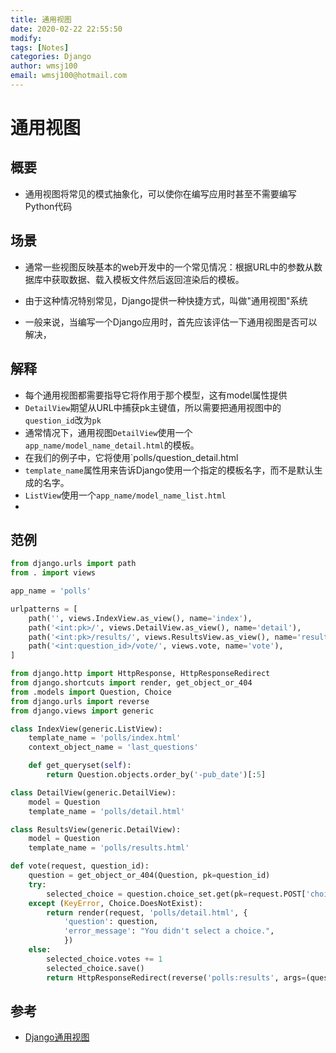 ```yaml
---
title: 通用视图
date: 2020-02-22 22:55:50
modify: 
tags: [Notes]
categories: Django
author: wmsj100
email: wmsj100@hotmail.com
---
```


# 通用视图

## 概要

- 通用视图将常见的模式抽象化，可以使你在编写应用时甚至不需要编写Python代码

## 场景

- 通常一些视图反映基本的web开发中的一个常见情况：根据URL中的参数从数据库中获取数据、载入模板文件然后返回渲染后的模板。
- 由于这种情况特别常见，Django提供一种快捷方式，叫做"通用视图"系统

- 一般来说，当编写一个Django应用时，首先应该评估一下通用视图是否可以解决，

## 解释

- 每个通用视图都需要指导它将作用于那个模型，这有model属性提供
- `DetailView`期望从URL中捕获pk主键值，所以需要把通用视图中的`question_id`改为`pk`
- 通常情况下，通用视图`DetailView`使用一个`app_name/model_name_detail.html`的模板。
- 在我们的例子中，它将使用`polls/question_detail.html
- `template_name`属性用来告诉Django使用一个指定的模板名字，而不是默认生成的名字。
- `ListView`使用一个`app_name/model_name_list.html`
- 

## 范例

```urls.py
from django.urls import path
from . import views

app_name = 'polls'

urlpatterns = [
    path('', views.IndexView.as_view(), name='index'),
    path('<int:pk>/', views.DetailView.as_view(), name='detail'),
    path('<int:pk>/results/', views.ResultsView.as_view(), name='results'),
    path('<int:question_id>/vote/', views.vote, name='vote'),
]
```

```views.py
from django.http import HttpResponse, HttpResponseRedirect
from django.shortcuts import render, get_object_or_404
from .models import Question, Choice
from django.urls import reverse
from django.views import generic

class IndexView(generic.ListView):
    template_name = 'polls/index.html'
    context_object_name = 'last_questions'

    def get_queryset(self):
        return Question.objects.order_by('-pub_date')[:5]

class DetailView(generic.DetailView):
    model = Question
    template_name = 'polls/detail.html'

class ResultsView(generic.DetailView):
    model = Question
    template_name = 'polls/results.html'

def vote(request, question_id):
    question = get_object_or_404(Question, pk=question_id)
    try:
        selected_choice = question.choice_set.get(pk=request.POST['choice'])
    except (KeyError, Choice.DoesNotExist):
        return render(request, 'polls/detail.html', {
            'question': question,
            'error_message': "You didn't select a choice.",
            })
    else:
        selected_choice.votes += 1
        selected_choice.save()
        return HttpResponseRedirect(reverse('polls:results', args=(question.id,)))
```
## 参考

- [Django通用视图](https://docs.djangoproject.com/zh-hans/3.0/intro/tutorial04/)
